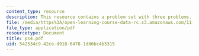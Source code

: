 ```yaml
---
content_type: resource
description: This resource contains a problem set with three problems.
file: /media/https%3A/open-learning-course-data-rc.s3.amazonaws.com/11-126j-economics-of-education-spring-2007/542534c942ced91864781d86bc4b5315_ps4.pdf
file_type: application/pdf
resourcetype: Document
title: ps4.pdf
uid: 542534c9-42ce-d918-6478-1d86bc4b5315
---
```

